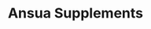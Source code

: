 ---
title: "Ansua Supplements"
url: /san-pedro-cholula/ansua-supplements/
shop: suplementos nutricionales
---